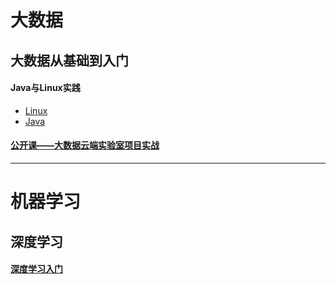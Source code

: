 # 大数据

## 大数据从基础到入门

#### Java与Linux实践
- [Linux](./大数据从基础到入门/Java与Linux实践/Linux.md)
- [Java](./大数据从基础到入门/Java与Linux实践/Java.md)

#### [公开课——大数据云端实验室项目实战](./大数据从基础到入门/大数据云端实验室项目实战.md)

----------

# 机器学习

## 深度学习

#### [深度学习入门](./深度学习/深度学习入门.md)
